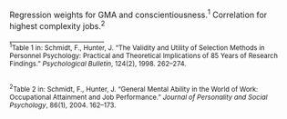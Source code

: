 

Regression weights for GMA and conscientiousness.<sup>1</sup> Correlation for highest complexity jobs.<sup>2</sup>


<div style="width: 33%; border-top: 1px solid; margin-top: 20px;"></div>
<small>
<sup>1</sup>Table 1 in: Schmidt, F., Hunter, J. “The Validity and Utility of Selection Methods in Personnel Psychology: Practical and Theoretical Implications of 85 Years of Research Findings.” <i>Psychological Bulletin</i>, 124(2), 1998. 262–274.
<br><br>

<sup>2</sup>Table 2 in: Schmidt, F., Hunter, J. “General Mental Ability in the World of Work: Occupational Attainment and Job Performance.” <i>Journal of Personality and Social Psychology</i>, 86(1), 2004. 162–173.
</small>